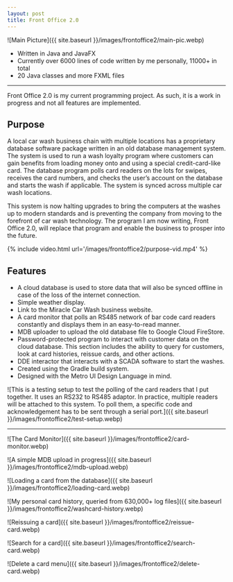```yaml
---
layout: post
title: Front Office 2.0
---
```


![Main Picture]({{ site.baseurl }}/images/frontoffice2/main-pic.webp)

- Written in Java and JavaFX
- Currently over 6000 lines of code written by me personally, 11000+ in total
- 20 Java classes and more FXML files

---

Front Office 2.0 is my current programming project. As such, it is a work in progress and not all features are implemented.

## Purpose

A local car wash business chain with multiple locations has a proprietary database software package written in an old database management system. The system is used to run a wash loyalty program where customers can gain benefits from loading money onto and using a special credit-card-like card. The database program polls card readers on the lots for swipes, receives the card numbers, and checks the user’s account on the database and starts the wash if applicable. The system is synced across multiple car wash locations.

This system is now halting upgrades to bring the computers at the washes up to modern standards and is preventing the company from moving to the forefront of car wash technology. The program I am now writing, Front Office 2.0, will replace that program and enable the business to prosper into the future.

{% include video.html url='/images/frontoffice2/purpose-vid.mp4' %}

## Features

- A cloud database is used to store data that will also be synced offline in case of the loss of the internet connection.
- Simple weather display.
- Link to the Miracle Car Wash business website.
- A card monitor that polls an RS485 network of bar code card readers constantly and displays them in an easy-to-read manner.
- MDB uploader to upload the old database file to Google Cloud FireStore.
- Password-protected program to interact with customer data on the cloud database. This section includes the ability to query for customers, look at card histories, reissue cards, and other actions.
- DDE interactor that interacts with a SCADA software to start the washes.
- Created using the Gradle build system.
- Designed with the Metro UI Design Language in mind.

![This is a testing setup to test the polling of the card readers that I put together. It uses an RS232 to RS485 adaptor. In practice, multiple readers will be attached to this system. To poll them, a specific code and acknowledgement has to be sent through a serial port.]({{ site.baseurl }}/images/frontoffice2/test-setup.webp)

---

![The Card Monitor]({{ site.baseurl }}/images/frontoffice2/card-monitor.webp)

![A simple MDB upload in progress]({{ site.baseurl }}/images/frontoffice2/mdb-upload.webp)

![Loading a card from the database]({{ site.baseurl }}/images/frontoffice2/loading-card.webp)

![My personal card history, queried from 630,000+ log files]({{ site.baseurl }}/images/frontoffice2/washcard-history.webp)

![Reissuing a card]({{ site.baseurl }}/images/frontoffice2/reissue-card.webp)

![Search for a card]({{ site.baseurl }}/images/frontoffice2/search-card.webp)

![Delete a card menu]({{ site.baseurl }}/images/frontoffice2/delete-card.webp)
